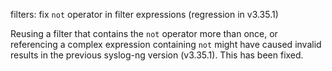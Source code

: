 filters: fix `not` operator in filter expressions (regression in v3.35.1)

Reusing a filter that contains the `not` operator more than once, or
referencing a complex expression containing `not` might have caused invalid results
in the previous syslog-ng version (v3.35.1).  This has been fixed.
